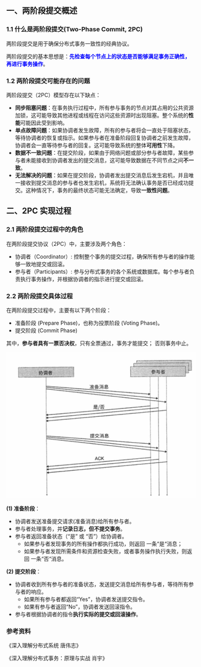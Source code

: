 ## 一、两阶段提交概述

### 1.1 什么是两阶段提交(Two-Phase Commit, 2PC) 

两阶段提交是用于确保分布式事务一致性的经典协议。

两阶段提交的基本思想是：<font color="blue">**先检查每个节点上的状态是否能够满足事务正确性， 再进行事务操作**</font>。



### 1.2 两阶段提交可能存在的问题

两阶段提交（2PC）模型存在以下缺点：

- **同步阻塞问题**：在事务执行过程中，所有参与事务的节点对其占用的公共资源加锁，这可能导致其他进程或线程在访问这些资源时出现阻塞。整个系统的**性能**可能因此受到影响。
- **单点故障问题**：如果协调者发生故障，所有的参与者将会一直处于阻塞状态，等待协调者的恢复或指示。如果参与者在准备阶段回复协调者之前发生故障，协调者会一直等待参与者的回复。这可能导致系统的整体**可用性**下降。
- **数据不一致问题**：在提交阶段，如果由于网络问题或部分参与者故障，某些参与者未能接收到协调者发出的提交消息，这可能导致数据在不同节点之间**不一致**。
- **无法解决的问题**：如果在提交阶段，协调者发出提交消息后发生宕机，并且唯一接收到提交消息的参与者也发生宕机，系统将无法确认事务是否已经成功提交。这种情况下，事务的最终状态可能无法确定，导致**一致性问题**。





## 二、2PC 实现过程

### 2.1 两阶段提交过程中的角色

在两阶段提交协议（2PC）中，主要涉及两个角色：

- 协调者（Coordinator）: 控制整个事务的提交过程，确保所有参与者的操作能够一致地提交或回滚。
- 参与者（Participants）: 参与分布式事务的各个系统或数据库。每个参与者负责执行事务操作，并根据协调者的指示进行提交或回滚。



### 2.2 两阶段提交具体过程

在两阶段提交过程中，主要有以下两个阶段：

- 准备阶段 (Prepare Phase)，也称为投票阶段 (Voting Phase)。
- 提交阶段 (Commit Phase)

其中，**参与者具有一票否决权**，只有全票通过，事务才能提交； 否则事务中止。

![image-20240820175902413](images/image-20240820175902413.png)



**(1) 准备阶段**：

- 协调者发送准备提交请求(准备消息)给所有参与者。
- 参与者处理事务，并**记录日志，但不提交事务**。
- 参与者返回准备状态（“是” 或 “否”）给协调者。
  - 如果参与者发现事务的所有操作都执行成功，则返回 一条“是“消息；
  - 如果参与者发现所需条件和资源检查失败，或者事务操作执行失败，则返回 一条“否“消息。

**(2) 提交阶段**：

- 协调者收到所有参与者的准备状态，发送提交消息给所有参与者，等待所有参与者的响应。
  - 如果所有参与者都返回“Yes”，协调者发送提交指令。
  - 如果有参与者返回“No”，协调者发送回滚指令。
- 参与者根据协调者的指令**执行实际的提交或回滚操作**。





### 参考资料

《深入理解分布式系统  唐伟志》

《深入理解分布式事务：原理与实战 肖宇》

